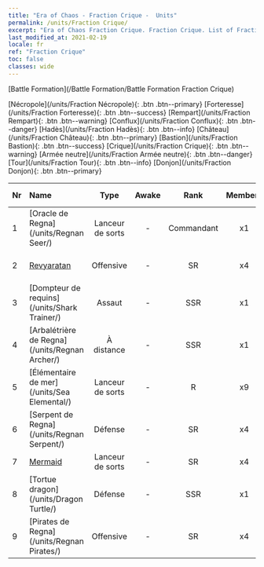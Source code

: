 ```yaml
---
title: "Era of Chaos - Fraction Crique -  Units"
permalink: /units/Fraction Crique/
excerpt: "Era of Chaos Fraction Crique. Fraction Crique. List of Fraction in Era of Chaos"
last_modified_at: 2021-02-19
locale: fr
ref: "Fraction Crique"
toc: false
classes: wide
---
```

  [Battle Formation](/Battle Formation/Battle Formation Fraction Crique)

 [Nécropole](/units/Fraction Nécropole){: .btn .btn--primary} [Forteresse](/units/Fraction Forteresse){: .btn .btn--success} [Rempart](/units/Fraction Rempart){: .btn .btn--warning} [Conflux](/units/Fraction Conflux){: .btn .btn--danger} [Hadès](/units/Fraction Hadès){: .btn .btn--info} [Château](/units/Fraction Château){: .btn .btn--primary} [Bastion](/units/Fraction Bastion){: .btn .btn--success} [Crique](/units/Fraction Crique){: .btn .btn--warning} [Armée neutre](/units/Fraction Armée neutre){: .btn .btn--danger} [Tour](/units/Fraction Tour){: .btn .btn--info} [Donjon](/units/Fraction Donjon){: .btn .btn--primary} 

  | Nr |         Name        |   Type   | Awake |    Rank   |   Members     |  Stars  |  Attack  |     HP    | Awaken Name  |
  |:---|:--------------------|:--------:|:-----:|:---------:|:-------------:|:-------:|:--------:|:---------:|:-------------|
  | 1 | [Oracle de Regna](/units/Regnan Seer/) | Lanceur de sorts | - | Commandant | x1 | <i class="fas fa-star"/><i class="fas fa-star"/><i class="fas fa-star"/> | 1006.9 | 5091 |  Élémentaire des marées  |
  | 2 | [Revyaratan](/units/Revyaratan/) | Offensive | - | SR | x4 | <i class="fas fa-star"/><i class="fas fa-star"/><i class="fas fa-star"/> | 1267.1 | 7128 |  Monstre marin ancestral  |
  | 3 | [Dompteur de requins](/units/Shark Trainer/) | Assaut | - | SSR | x1 | <i class="fas fa-star"/><i class="fas fa-star"/><i class="fas fa-star"/> | 792.0 | 5430 |  Chevaucheur de requins  |
  | 4 | [Arbalétrière de Regna](/units/Regnan Archer/) | À distance | - | SSR | x1 | <i class="fas fa-star"/><i class="fas fa-star"/><i class="fas fa-star"/> | 235.5 | 1245 |   -   |
  | 5 | [Élémentaire de mer](/units/Sea Elemental/) | Lanceur de sorts | - | R | x9 | <i class="fas fa-star"/> | 201.8 | 1446 |  Élémentaire des marées  |
  | 6 | [Serpent de Regna](/units/Regnan Serpent/) | Défense | - | SR | x4 | <i class="fas fa-star"/><i class="fas fa-star"/><i class="fas fa-star"/> | 100.9 | 3027 |    |
  | 7 | [Mermaid](/units/Mermaid/) | Lanceur de sorts | - | SR | x4 | <i class="fas fa-star"/><i class="fas fa-star"/><i class="fas fa-star"/> | 185.0 | 1648 |   -   |
  | 8 | [Tortue dragon](/units/Dragon Turtle/) | Défense | - | SSR | x1 | <i class="fas fa-star"/><i class="fas fa-star"/><i class="fas fa-star"/> | 362.0 | 12000 |    |
  | 9 | [Pirates de Regna](/units/Regnan Pirates/) | Offensive | - | SR | x4 | <i class="fas fa-star"/><i class="fas fa-star"/> | 99.3 | 695 |  Roi des pirates  |
